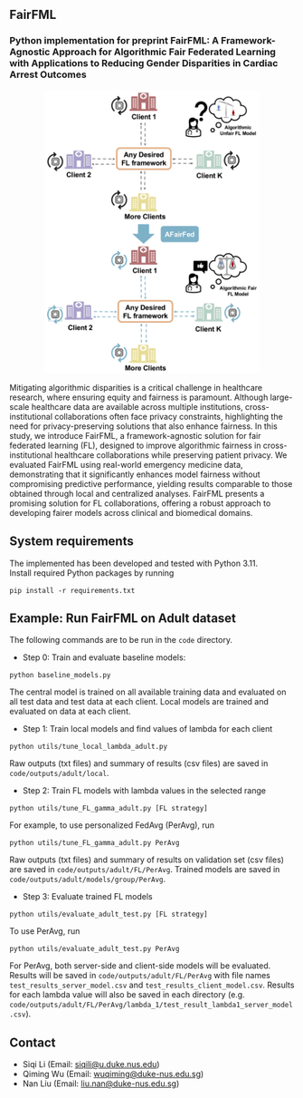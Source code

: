 ## FairFML

### Python implementation for preprint FairFML: A Framework-Agnostic Approach for Algorithmic Fair Federated Learning with Applications to Reducing Gender Disparities in Cardiac Arrest Outcomes

<p align="center">
  <img height="500" src="workflow.jpg">
</p>

Mitigating algorithmic disparities is a critical challenge in healthcare research, where ensuring equity and fairness is paramount. Although large-scale healthcare data are available across multiple institutions, cross-institutional collaborations often face privacy constraints, highlighting the need for privacy-preserving solutions that also enhance fairness. In this study, we introduce FairFML, a framework-agnostic solution for fair federated learning (FL), designed to improve algorithmic fairness in cross-institutional healthcare collaborations while preserving patient privacy. We evaluated FairFML using real-world emergency medicine data, demonstrating that it significantly enhances model fairness without compromising predictive performance, yielding results comparable to those obtained through local and centralized analyses. FairFML presents a promising solution for FL collaborations, offering a robust approach to developing fairer models across clinical and biomedical domains.

## System requirements

The implemented has been developed and tested with Python 3.11.  
Install required Python packages by running
```
pip install -r requirements.txt
```
## Example: Run FairFML on Adult dataset
The following commands are to be run in the `code` directory.
- Step 0: Train and evaluate baseline models:
```
python baseline_models.py
```
The central model is trained on all available training data and evaluated on all test data and test data at each client. Local models are trained and evaluated on data at each client.
- Step 1: Train local models and find values of lambda for each client
```
python utils/tune_local_lambda_adult.py
```
Raw outputs (txt files) and summary of results (csv files) are saved in `code/outputs/adult/local`.
- Step 2: Train FL models with lambda values in the selected range
```
python utils/tune_FL_gamma_adult.py [FL strategy]
```
For example, to use personalized FedAvg (PerAvg), run
```
python utils/tune_FL_gamma_adult.py PerAvg
```
Raw outputs (txt files) and summary of results on validation set (csv files) are saved in `code/outputs/adult/FL/PerAvg`. Trained models are saved in `code/outputs/adult/models/group/PerAvg`.

- Step 3: Evaluate trained FL models
```
python utils/evaluate_adult_test.py [FL strategy]
```
To use PerAvg, run
```
python utils/evaluate_adult_test.py PerAvg
```
For PerAvg, both server-side and client-side models will be evaluated. Results will be saved in `code/outputs/adult/FL/PerAvg` with file names `test_results_server_model.csv` and `test_results_client_model.csv`. Results for each lambda value will also be saved in each directory (e.g. `code/outputs/adult/FL/PerAvg/lambda_1/test_result_lambda1_server_model.csv`).

## Contact
- Siqi Li (Email: <siqili@u.duke.nus.edu>)
- Qiming Wu (Email: <wuqiming@duke-nus.edu.sg>)
- Nan Liu (Email: <liu.nan@duke-nus.edu.sg>)

